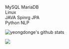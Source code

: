 MySQL MariaDB<br>
Linux<br>
JAVA Spinrg JPA<br>
Python NLP





![yeongdonge's github stats](https://github-readme-stats.vercel.app/api?username=yeongdonge&theme=dark&show_icons=true)


<a target="_blank" href="https://velog.io/@parrineau" ><img src="https://img.shields.io/badge/Velog-20C997?style=for-the-badge&logo=Velog&logoColor=white"/></a>

